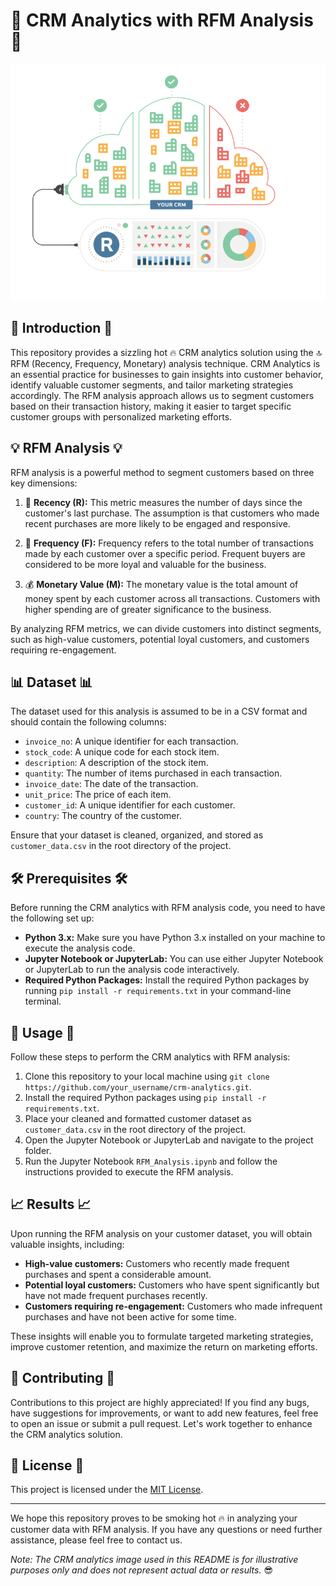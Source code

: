 # 💼 CRM Analytics with RFM Analysis 💼

![💓 CRM Analytics 💓](segmentation.gif)

## 📜 Introduction 📜
This repository provides a sizzling hot 🔥 CRM analytics solution using the 🔝 RFM (Recency, Frequency, Monetary) analysis technique. CRM Analytics is an essential practice for businesses to gain insights into customer behavior, identify valuable customer segments, and tailor marketing strategies accordingly. The RFM analysis approach allows us to segment customers based on their transaction history, making it easier to target specific customer groups with personalized marketing efforts.

## 💡 RFM Analysis 💡
RFM analysis is a powerful method to segment customers based on three key dimensions:

1. 🔔 **Recency (R):** This metric measures the number of days since the customer's last purchase. The assumption is that customers who made recent purchases are more likely to be engaged and responsive.

2. 🔄 **Frequency (F):** Frequency refers to the total number of transactions made by each customer over a specific period. Frequent buyers are considered to be more loyal and valuable for the business.

3. 💰 **Monetary Value (M):** The monetary value is the total amount of money spent by each customer across all transactions. Customers with higher spending are of greater significance to the business.

By analyzing RFM metrics, we can divide customers into distinct segments, such as high-value customers, potential loyal customers, and customers requiring re-engagement.

## 📊 Dataset 📊
The dataset used for this analysis is assumed to be in a CSV format and should contain the following columns:

- `invoice_no`: A unique identifier for each transaction.
- `stock_code`: A unique code for each stock item.
- `description`: A description of the stock item.
- `quantity`: The number of items purchased in each transaction.
- `invoice_date`: The date of the transaction.
- `unit_price`: The price of each item.
- `customer_id`: A unique identifier for each customer.
- `country`: The country of the customer.

Ensure that your dataset is cleaned, organized, and stored as `customer_data.csv` in the root directory of the project.

## 🛠️ Prerequisites 🛠️
Before running the CRM analytics with RFM analysis code, you need to have the following set up:

- **Python 3.x:** Make sure you have Python 3.x installed on your machine to execute the analysis code.
- **Jupyter Notebook or JupyterLab:** You can use either Jupyter Notebook or JupyterLab to run the analysis code interactively.
- **Required Python Packages:** Install the required Python packages by running `pip install -r requirements.txt` in your command-line terminal.

## 🚀 Usage 🚀
Follow these steps to perform the CRM analytics with RFM analysis:

1. Clone this repository to your local machine using `git clone https://github.com/your_username/crm-analytics.git`.
2. Install the required Python packages using `pip install -r requirements.txt`.
3. Place your cleaned and formatted customer dataset as `customer_data.csv` in the root directory of the project.
4. Open the Jupyter Notebook or JupyterLab and navigate to the project folder.
5. Run the Jupyter Notebook `RFM_Analysis.ipynb` and follow the instructions provided to execute the RFM analysis.

## 📈 Results 📈
Upon running the RFM analysis on your customer dataset, you will obtain valuable insights, including:

- **High-value customers:** Customers who recently made frequent purchases and spent a considerable amount.
- **Potential loyal customers:** Customers who have spent significantly but have not made frequent purchases recently.
- **Customers requiring re-engagement:** Customers who made infrequent purchases and have not been active for some time.

These insights will enable you to formulate targeted marketing strategies, improve customer retention, and maximize the return on marketing efforts.

## 👥 Contributing 👥
Contributions to this project are highly appreciated! If you find any bugs, have suggestions for improvements, or want to add new features, feel free to open an issue or submit a pull request. Let's work together to enhance the CRM analytics solution.

## 📄 License 📄
This project is licensed under the [MIT License](LICENSE).

---

We hope this repository proves to be smoking hot 🔥 in analyzing your customer data with RFM analysis. If you have any questions or need further assistance, please feel free to contact us.

*Note: The CRM analytics image used in this README is for illustrative purposes only and does not represent actual data or results.* 😎
